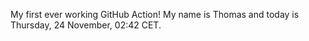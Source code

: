 My first ever working GitHub Action!
My name is Thomas and today is Thursday, 24 November, 02:42 CET. 
